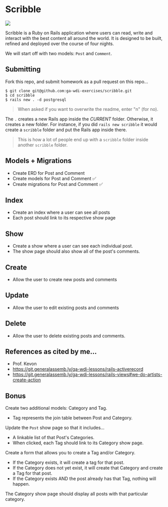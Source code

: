# Scribble

![](https://dl.dropboxusercontent.com/s/8frf8rblw6pnpds/hipsterlogogenerator_1438007087793.png?dl=0)

Scribble is a Ruby on Rails application where users can read, write and interact
with the best content all around the world. It is designed to be built, refined and deployed over the course of four nights.

We will start off with two models: `Post` and `Comment`.

## Submitting

Fork this repo, and submit homework as a pull request on this repo...

```
$ git clone git@github.com:ga-wdi-exercises/scribble.git
$ cd scribble
$ rails new . -d postgresql
```
> When asked if you want to overwrite the readme, enter "n" (for no).

The `.` creates a new Rails app inside the *CURRENT* folder. Otherwise, it creates a new folder. For instance, if you did `rails new scribble` it would create a `scribble` folder and put the Rails app inside there.

> This is how a lot of people end up with a `scribble` folder inside another `scribble` folder.

## Models + Migrations

- Create ERD for Post and Comment
- Create models for Post and Comment ✅
- Create migrations for Post and Comment ✅

## Index

- Create an index where a user can see all posts
- Each post should link to its respective show page

## Show

- Create a show where a user can see each individual post.
- The show page should also show all of the post's comments.

## Create

- Allow the user to create new posts and comments

## Update

- Allow the user to edit existing posts and comments

## Delete

- Allow the user to delete existing posts and comments.

## References as cited by me...
- Prof. Kevon
- https://git.generalassemb.ly/ga-wdi-lessons/rails-activerecord
- https://git.generalassemb.ly/ga-wdi-lessons/rails-views#we-do-artists-create-action
## Bonus

Create two additional models: Category and Tag.
* Tag represents the join table between Post and Category.

Update the `Post` show page so that it includes...
* A linkable list of that Post's Categories.
* When clicked, each Tag should link to its Category show page.

Create a form that allows you to create a Tag and/or Category.
*  If the Category exists, it will create a tag for that post.
*  If the Category does not yet exist, it will create that Category and create a Tag for that post.
*  If the Category exists AND the post already has that Tag, nothing will happen.

The Category show page should display all posts with that particular category.
